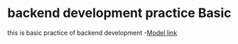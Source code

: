 # backend development practice Basic
this is basic practice of backend development
-[Model link](https://app.eraser.io/workspace/YtPqZ1VogxGy1jzIDkzj?origin=share)